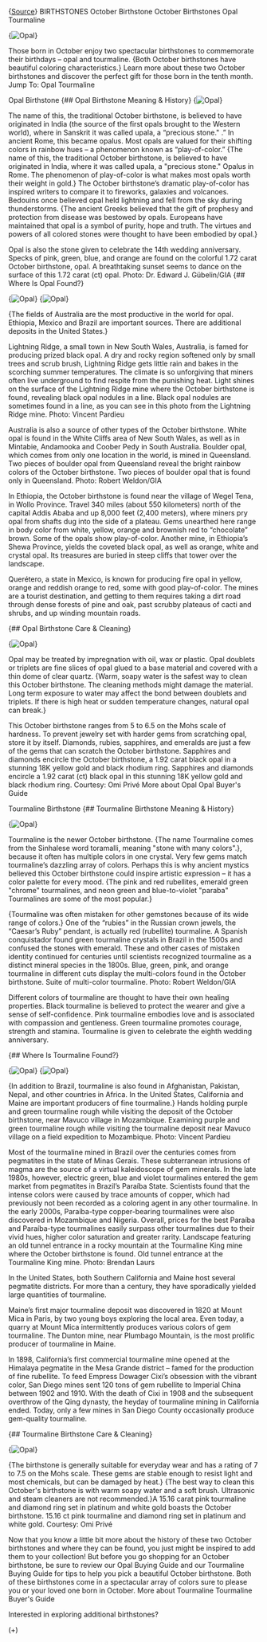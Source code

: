 {[Source](https://www.gia.edu/birthstones/october-birthstones)}
BIRTHSTONES
October Birthstone
October Birthstones Opal Tourmaline

{![Opal](opal-october-birthstones-opal-tourmaline-1280x550.jpg)}

Those born in October enjoy two spectacular birthstones to commemorate their 
birthdays – opal and tourmaline. {Both October birthstones have beautiful coloring characteristics.} Learn more about these two 
October birthstones and discover the perfect gift for those born in the tenth 
month.
Jump To:
Opal Tourmaline

Opal Birthstone
{## Opal Birthstone Meaning & History}
{![Opal](opal-ring-900x507.png)}

The name of this, the traditional October birthstone, is believed to have 
originated in India (the source of the first opals brought to the Western 
world), where in Sanskrit it was called upala, a “precious stone." .” In 
ancient Rome, this became opalus. Most opals are valued for their shifting 
colors in rainbow hues – a phenomenon known as “play-of-color.”
{The name of this, the traditional October birthstone, is believed to have originated in India, where it was called upala, a "precious stone." Opalus in Rome. The phenomenon of play-of-color is what makes most opals worth their weight in gold.}
The October birthstone’s dramatic play-of-color has inspired writers to 
compare it to fireworks, galaxies and volcanoes. Bedouins once believed opal 
held lightning and fell from the sky during thunderstorms. {The ancient Greeks believed that the gift of prophesy and protection from disease was bestowed by opals. Europeans have maintained that opal is a symbol of purity, hope and truth. The virtues and powers of all colored stones were thought to have been embodied by opal.}

Opal is also the stone given to celebrate the 14th wedding anniversary.
Specks of pink, green, blue, and orange are found on the colorful 1.72 carat 
October birthstone, opal.
A breathtaking sunset seems to dance on the surface of this 1.72 carat (ct) 
opal. Photo: Dr. Edward J. Gübelin/GIA
{## Where Is Opal Found?}

{![Opal](opal-black-opal-nodules-900x507.png)}
{![Opal](opal-boulder-opal-900x507.png)}

{The fields of Australia are the most productive in the world for opal. Ethiopia, Mexico and Brazil are important sources. There are additional deposits in the United States.}

Lightning Ridge, a small town in New South Wales, Australia, is famed for 
producing prized black opal. A dry and rocky region softened only by small 
trees and scrub brush, Lightning Ridge gets little rain and bakes in the 
scorching summer temperatures. The climate is so unforgiving that miners often 
live underground to find respite from the punishing heat.
Light shines on the surface of the Lightning Ridge mine where the October 
birthstone is found, revealing black opal nodules in a line.
Black opal nodules are sometimes found in a line, as you can see in this photo 
from the Lightning Ridge mine. Photo: Vincent Pardieu


Australia is also a source of other types of the October birthstone. White opal 
is found in the White Cliffs area of New South Wales, as well as in Mintabie, 
Andamooka and Coober Pedy in South Australia. Boulder opal, which comes from 
only one location in the world, is mined in Queensland.
Two pieces of boulder opal from Queensland reveal the bright rainbow colors of 
the October birthstone.
Two pieces of boulder opal that is found only in Queensland. Photo: Robert 
Weldon/GIA


In Ethiopia, the October birthstone is found near the village of Wegel Tena, in 
Wollo Province. Travel 340 miles (about 550 kilometers) north of the capital 
Addis Ababa and up 8,000 feet (2,400 meters), where miners pry opal from shafts 
dug into the side of a plateau. Gems unearthed here range in body color from 
white, yellow, orange and brownish red to “chocolate” brown. Some of the 
opals show play-of-color. Another mine, in Ethiopia’s Shewa Province, yields 
the coveted black opal, as well as orange, white and crystal opal. Its 
treasures are buried in steep cliffs that tower over the landscape. 

Querétero, a state in Mexico, is known for producing fire opal in yellow, 
orange and reddish orange to red, some with good play-of-color. The mines are a 
tourist destination, and getting to them requires taking a dirt road through 
dense forests of pine and oak, past scrubby plateaus of cacti and shrubs, and 
up winding mountain roads.

{## Opal Birthstone Care & Cleaning}

{![Opal](opal-black-opal-900x507.png)}

Opal may be treated by impregnation with oil, wax or plastic. Opal doublets or 
triplets are fine slices of opal glued to a base material and covered with a 
thin dome of clear quartz. {Warm, soapy water is the safest way to clean this October birthstone. The cleaning methods might damage the material. Long term exposure to water may affect the bond between doublets and triplets. If there is high heat or sudden temperature changes, natural opal can break.}

This October birthstone ranges from 5 to 6.5 on the Mohs scale of hardness. To 
prevent jewelry set with harder gems from scratching opal, store it by itself. 
Diamonds, rubies, sapphires, and emeralds are just a few of the gems that can 
scratch the October birthstone. 
Sapphires and diamonds encircle the October birthstone, a 1.92 carat black opal 
in a stunning 18K yellow gold and black rhodium ring.
Sapphires and diamonds encircle a 1.92 carat (ct) black opal in this stunning 
18K yellow gold and black rhodium ring. Courtesy: Omi Privé
More about Opal Opal Buyer's Guide

Tourmaline Birthstone
{## Tourmaline Birthstone Meaning & History}

{![Opal](opal-october-birthstones-opal-tourmaline-1280x550.jpg)}

Tourmaline is the newer October birthstone. {The name Tourmaline comes from the Sinhalese 
word toramalli, meaning "stone with many colors".}, because it often has 
multiple colors in one crystal. Very few gems match tourmaline’s dazzling 
array of colors. Perhaps this is why ancient mystics believed this October 
birthstone could inspire artistic expression – it has a color palette for 
every mood. {The pink and red rubellites, emerald green "chrome" tourmalines, and neon green and blue-to-violet "paraba" Tourmalines are some of the most popular.} 

{Tourmaline was often mistaken for other gemstones because of its wide range of colors.} One of the “rubies” in the Russian crown jewels, the 
“Caesar’s Ruby” pendant, is actually red (rubellite) tourmaline. A 
Spanish conquistador found green tourmaline crystals in Brazil in the 1500s and 
confused the stones with emerald. These and other cases of mistaken identity 
continued for centuries until scientists recognized tourmaline as a distinct 
mineral species in the 1800s.
Blue, green, pink, and orange tourmaline in different cuts display the 
multi-colors found in the October birthstone.
Suite of multi-color tourmaline. Photo: Robert Weldon/GIA


Different colors of tourmaline are thought to have their own healing 
properties. Black tourmaline is believed to protect the wearer and give a sense 
of self-confidence. Pink tourmaline embodies love and is associated with 
compassion and gentleness. Green tourmaline promotes courage, strength and 
stamina. Tourmaline is given to celebrate the eighth wedding anniversary.

{## Where Is Tourmaline Found?}

{![Opal](tourmaline-multi-colors-900x507.png)}
{![Opal](tourmaline-rough-900x507.png)}

{In addition to Brazil, tourmaline is also found in Afghanistan, Pakistan, Nepal, and other countries in Africa. In the United States, California and Maine are important producers of fine tourmaline.} Hands holding purple and green tourmaline rough while visiting the deposit of 
the October birthstone, near Mavuco village in Mozambique.
Examining purple and green tourmaline rough while visiting the tourmaline 
deposit near Mavuco village on a field expedition to Mozambique. Photo: Vincent 
Pardieu


Most of the tourmaline mined in Brazil over the centuries comes from pegmatites 
in the state of Minas Gerais. These subterranean intrusions of magma are the 
source of a virtual kaleidoscope of gem minerals. In the late 1980s, however, 
electric green, blue and violet tourmalines entered the gem market from 
pegmatites in Brazil’s Paraíba State. Scientists found that the intense 
colors were caused by trace amounts of copper, which had previously not been 
recorded as a coloring agent in any other tourmaline. In the early 2000s, 
Paraíba-type copper-bearing tourmalines were also discovered in Mozambique and 
Nigeria. Overall, prices for the best Paraíba and Paraíba-type tourmalines 
easily surpass other tourmalines due to their vivid hues, higher color 
saturation and greater rarity.
Landscape featuring an old tunnel entrance in a rocky mountain at the 
Tourmaline King mine where the October birthstone is found.
Old tunnel entrance at the Tourmaline King mine. Photo: Brendan Laurs


In the United States, both Southern California and Maine host several pegmatite 
districts. For more than a century, they have sporadically yielded large 
quantities of tourmaline.

Maine’s first major tourmaline deposit was discovered in 1820 at Mount Mica 
in Paris, by two young boys exploring the local area. Even today, a quarry at 
Mount Mica intermittently produces various colors of gem tourmaline. The Dunton 
mine, near Plumbago Mountain, is the most prolific producer of tourmaline in 
Maine. 

In 1898, California’s first commercial tourmaline mine opened at the Himalaya 
pegmatite in the Mesa Grande district – famed for the production of fine 
rubellite. To feed Empress Dowager Cixi’s obsession with the vibrant color, 
San Diego mines sent 120 tons of gem rubellite to Imperial China between 1902 
and 1910. With the death of Cixi in 1908 and the subsequent overthrow of the 
Qing dynasty, the heyday of tourmaline mining in California ended. Today, only 
a few mines in San Diego County occasionally produce gem-quality tourmaline.

{## Tourmaline Birthstone Care & Cleaning}

{![Opal](tourmaline-pink-tourmaline-ring-900x507.png)}

{The birthstone is generally suitable for everyday wear and has a rating of 7 to 7.5 on the Mohs scale. These gems are stable enough to resist light and most chemicals, but can be damaged by heat.} 
{The best way to clean this October's birthstone is with warm soapy water and a soft brush. Ultrasonic and steam cleaners are not recommended.}A 15.16 carat pink tourmaline and diamond ring set in platinum and white gold 
boasts the October birthstone.
15.16 ct pink tourmaline and diamond ring set in platinum and white gold. 
Courtesy: Omi Privé


Now that you know a little bit more about the history of these two October 
birthstones and where they can be found, you just might be inspired to add them 
to your collection! But before you go shopping for an October birthstone, be 
sure to review our Opal Buying Guide and our Tourmaline Buying Guide for tips 
to help you pick a beautiful October birthstone. Both of these birthstones come 
in a spectacular array of colors sure to please you or your loved one born in 
October.
More about Tourmaline Tourmaline Buyer's Guide

Interested in exploring additional birthstones?

(+)
